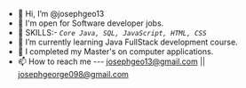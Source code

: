 - 👋 Hi, I’m @josephgeo13
- 👀 I'm open for Software developer jobs.
- 🌱 SKILLS:- *`Core Java, SQL, JavaScript, HTML, CSS`*
- 🌱 I’m currently learning Java FullStack development course.
- 🌱 I completed my Master's on computer applications.
- 📫 How to reach me --- josephgeo13@gmail.com || josephgeorge098@gmail.com

<!---
josephgeo13/josephgeo13 is a ✨ special ✨ repository because its `README.md` (this file) appears on your GitHub profile.
You can click the Preview link to take a look at your changes.
--->

